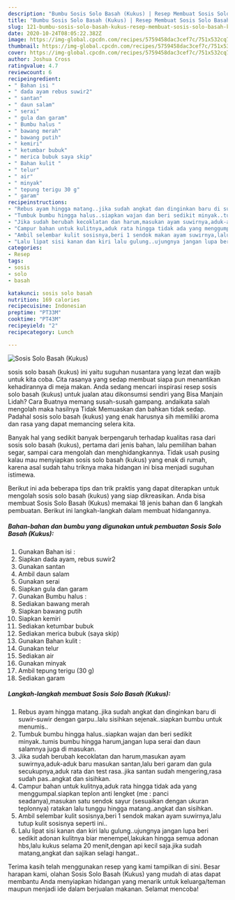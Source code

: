 ```yaml
---
description: "Bumbu Sosis Solo Basah (Kukus) | Resep Membuat Sosis Solo Basah (Kukus) Yang Bikin Ngiler"
title: "Bumbu Sosis Solo Basah (Kukus) | Resep Membuat Sosis Solo Basah (Kukus) Yang Bikin Ngiler"
slug: 121-bumbu-sosis-solo-basah-kukus-resep-membuat-sosis-solo-basah-kukus-yang-bikin-ngiler
date: 2020-10-24T08:05:22.382Z
image: https://img-global.cpcdn.com/recipes/5759458dac3cef7c/751x532cq70/sosis-solo-basah-kukus-foto-resep-utama.jpg
thumbnail: https://img-global.cpcdn.com/recipes/5759458dac3cef7c/751x532cq70/sosis-solo-basah-kukus-foto-resep-utama.jpg
cover: https://img-global.cpcdn.com/recipes/5759458dac3cef7c/751x532cq70/sosis-solo-basah-kukus-foto-resep-utama.jpg
author: Joshua Cross
ratingvalue: 4.7
reviewcount: 6
recipeingredient:
- " Bahan isi "
- " dada ayam rebus suwir2"
- " santan"
- " daun salam"
- " serai"
- " gula dan garam"
- " Bumbu halus "
- " bawang merah"
- " bawang putih"
- " kemiri"
- " ketumbar bubuk"
- " merica bubuk saya skip"
- " Bahan kulit "
- " telur"
- " air"
- " minyak"
- " tepung terigu 30 g"
- " garam"
recipeinstructions:
- "Rebus ayam hingga matang..jika sudah angkat dan dinginkan baru di suwir-suwir dengan garpu..lalu sisihkan sejenak..siapkan bumbu untuk menumis.."
- "Tumbuk bumbu hingga halus..siapkan wajan dan beri sedikit minyak..tumis bumbu hingga harum,jangan lupa serai dan daun salamnya juga di masukan."
- "Jika sudah berubah kecoklatan dan harum,masukan ayam suwirnya,aduk-aduk baru masukan santan,lalu beri garam dan gula secukupnya,aduk rata dan test rasa..jika santan sudah mengering,rasa sudah pas..angkat dan sisihkan."
- "Campur bahan untuk kulitnya,aduk rata hingga tidak ada yang menggumpal.siapkan teplon anti lengket (me : panci seadanya),masukan satu sendok sayur (sesuaikan dengan ukuran teplonnya) ratakan lalu tunggu hingga matang..angkat dan sisihkan."
- "Ambil selembar kulit sosisnya,beri 1 sendok makan ayam suwirnya,lalu tutup kulit sosisnya seperti ini.."
- "Lalu lipat sisi kanan dan kiri lalu gulung..ujungnya jangan lupa beri sedikit adonan kulitnya biar menempel,lakukan hingga semua adonan hbs,lalu kukus selama 20 menit,dengan api kecil saja.jika sudah matang,angkat dan sajikan selagi hangat.."
categories:
- Resep
tags:
- sosis
- solo
- basah

katakunci: sosis solo basah 
nutrition: 169 calories
recipecuisine: Indonesian
preptime: "PT33M"
cooktime: "PT43M"
recipeyield: "2"
recipecategory: Lunch

---
```



![Sosis Solo Basah (Kukus)](https://img-global.cpcdn.com/recipes/5759458dac3cef7c/751x532cq70/sosis-solo-basah-kukus-foto-resep-utama.jpg)


sosis solo basah (kukus) ini yaitu suguhan nusantara yang lezat dan wajib untuk kita coba. Cita rasanya yang sedap membuat siapa pun menantikan kehadirannya di meja makan.
Anda sedang mencari inspirasi resep sosis solo basah (kukus) untuk jualan atau dikonsumsi sendiri yang Bisa Manjain Lidah? Cara Buatnya memang susah-susah gampang. andaikata salah mengolah maka hasilnya Tidak Memuaskan dan bahkan tidak sedap. Padahal sosis solo basah (kukus) yang enak harusnya sih memiliki aroma dan rasa yang dapat memancing selera kita.

Banyak hal yang sedikit banyak berpengaruh terhadap kualitas rasa dari sosis solo basah (kukus), pertama dari jenis bahan, lalu pemilihan bahan segar, sampai cara mengolah dan menghidangkannya. Tidak usah pusing kalau mau menyiapkan sosis solo basah (kukus) yang enak di rumah, karena asal sudah tahu triknya maka hidangan ini bisa menjadi suguhan istimewa.




Berikut ini ada beberapa tips dan trik praktis yang dapat diterapkan untuk mengolah sosis solo basah (kukus) yang siap dikreasikan. Anda bisa membuat Sosis Solo Basah (Kukus) memakai 18 jenis bahan dan 6 langkah pembuatan. Berikut ini langkah-langkah dalam membuat hidangannya.

<!--inarticleads1-->

##### Bahan-bahan dan bumbu yang digunakan untuk pembuatan Sosis Solo Basah (Kukus):

1. Gunakan  Bahan isi :
1. Siapkan  dada ayam, rebus suwir2
1. Gunakan  santan
1. Ambil  daun salam
1. Gunakan  serai
1. Siapkan  gula dan garam
1. Gunakan  Bumbu halus :
1. Sediakan  bawang merah
1. Siapkan  bawang putih
1. Siapkan  kemiri
1. Sediakan  ketumbar bubuk
1. Sediakan  merica bubuk (saya skip)
1. Gunakan  Bahan kulit :
1. Gunakan  telur
1. Sediakan  air
1. Gunakan  minyak
1. Ambil  tepung terigu (30 g)
1. Sediakan  garam




<!--inarticleads2-->

##### Langkah-langkah membuat Sosis Solo Basah (Kukus):

1. Rebus ayam hingga matang..jika sudah angkat dan dinginkan baru di suwir-suwir dengan garpu..lalu sisihkan sejenak..siapkan bumbu untuk menumis..
1. Tumbuk bumbu hingga halus..siapkan wajan dan beri sedikit minyak..tumis bumbu hingga harum,jangan lupa serai dan daun salamnya juga di masukan.
1. Jika sudah berubah kecoklatan dan harum,masukan ayam suwirnya,aduk-aduk baru masukan santan,lalu beri garam dan gula secukupnya,aduk rata dan test rasa..jika santan sudah mengering,rasa sudah pas..angkat dan sisihkan.
1. Campur bahan untuk kulitnya,aduk rata hingga tidak ada yang menggumpal.siapkan teplon anti lengket (me : panci seadanya),masukan satu sendok sayur (sesuaikan dengan ukuran teplonnya) ratakan lalu tunggu hingga matang..angkat dan sisihkan.
1. Ambil selembar kulit sosisnya,beri 1 sendok makan ayam suwirnya,lalu tutup kulit sosisnya seperti ini..
1. Lalu lipat sisi kanan dan kiri lalu gulung..ujungnya jangan lupa beri sedikit adonan kulitnya biar menempel,lakukan hingga semua adonan hbs,lalu kukus selama 20 menit,dengan api kecil saja.jika sudah matang,angkat dan sajikan selagi hangat..




Terima kasih telah menggunakan resep yang kami tampilkan di sini. Besar harapan kami, olahan Sosis Solo Basah (Kukus) yang mudah di atas dapat membantu Anda menyiapkan hidangan yang menarik untuk keluarga/teman maupun menjadi ide dalam berjualan makanan. Selamat mencoba!
